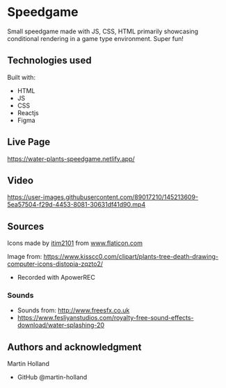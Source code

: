 # Speedgame

Small speedgame made with JS, CSS, HTML primarily showcasing conditional rendering in a game type environment. Super fun!

## Technologies used

Built with:

- HTML
- JS
- CSS
- Reactjs
- Figma

## Live Page

https://water-plants-speedgame.netlify.app/

## Video



https://user-images.githubusercontent.com/89017210/145213609-5ea57504-f29d-4453-8081-30631df41d90.mp4



## Sources

<div>Icons made by <a href="https://www.flaticon.com/authors/itim2101" title="itim2101">itim2101</a> from <a href="https://www.flaticon.com/" title="Flaticon">www.flaticon.com</a></div>

Image from: https://www.kisscc0.com/clipart/plants-tree-death-drawing-computer-icons-distopia-zqzto2/

- Recorded with ApowerREC

### Sounds

- Sounds from: http://www.freesfx.co.uk
- https://www.fesliyanstudios.com/royalty-free-sound-effects-download/water-splashing-20

## Authors and acknowledgment

Martin Holland

- GitHub @martin-holland
